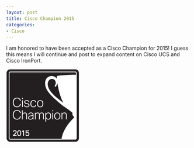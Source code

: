 ```yaml
---
layout: post
title: Cisco Champion 2015
categories:
- Cisco
---
```

I am honored to have been accepted as a Cisco Champion for 2015! I guess this means I will continue and post to expand content on Cisco UCS and Cisco IronPort.

![](/images/CiscoChampion200PX.png)
